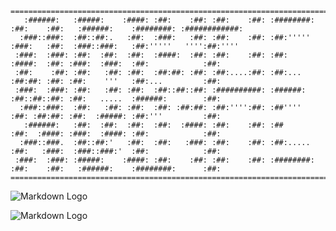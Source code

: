     ==========================================================================================================================
       :######:   :#####:    :####: :##:    :##: :##:    :##: :########: :##:    :##:   :######:    :########: :############: 
      :###::###:  :##::##:.   :##:  :###:   :##: :##:    :##: :##:'''''  :###:   :##:  :###::###:   :##:'''''   '''':##:''''  
     :###:  :###: :##:  :##:  :##:  :####:  :##: :##:    :##: :##:       :####:  :##: :###:  :###:  :##:            :##:      
     :##:    :##: :##:   :##: :##:  :##:##: :##: :##:....:##: :##:...    :##:##: :##: :##:    '''   :##:...         :##:      
     :###:  :###: :##:   :##: :##:  :##::##::##: :##########: :######:   :##::##::##: :##:   .....  :######:        :##:      
      :###::###:  :##:   :##: :##:  :##: :##:##: :##:'''':##: :##''''    :##: :##:##: :##:  :#####: :##:'''         :##:      
       :######:   :##:  :##:  :##:  :##:  :####: :##:    :##: :##        :##:  :####: :###:  :####: :##:            :##:      
      :###::###.  :##::##:'   :##:  :##:   :###: :##:    :##: :##:.....  :##:   :###:  :###::###:'  :##:            :##:      
     :###:  :###: :#####:    :####: :##:    :##: :##:    :##: :########: :##:    :##:   :######:    :########:      :##:      
    ==========================================================================================================================


![Markdown Logo](https://github.com/OdinhengeT/OdinhengeT/edit/master/test.png)


![Markdown Logo](https://github.com/OdinhengeT/OdinhengeT/edit/master/OdinhengeT_Logo_Large.png)
